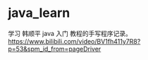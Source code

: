# java_learn

学习 韩顺平 java 入门 教程的手写程序记录。
https://www.bilibili.com/video/BV1fh411y7R8?p=53&spm_id_from=pageDriver
